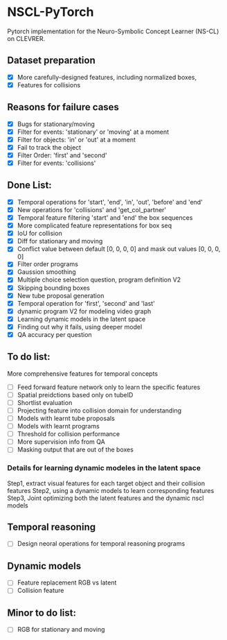 # NSCL-PyTorch
Pytorch implementation for the Neuro-Symbolic Concept Learner (NS-CL) on CLEVRER.


## Dataset preparation
- [x] More carefully-designed features, including normalized boxes,
- [x] Features for collisions

## Reasons for failure cases
- [x] Bugs for stationary/moving
- [x] Filter for events: 'stationary' or 'moving' at a moment
- [x] Filter for objects: 'in' or 'out' at a moment
- [x] Fail to track the object
- [x] Filter Order: 'first' and 'second' 
- [x] Filter for events: 'collisions'

## Done List:
- [x] Temporal operations for 'start', 'end', 'in', 'out', 'before' and 'end'
- [x] New operations for 'collisions' and  'get_col_partner' 
- [x] Temporal feature filtering 'start' and 'end' the box sequences
- [x] More complicated feature representations for box seq
- [x] IoU for collision
- [x] Diff for stationary and moving
- [x] Conflict value between default [0, 0, 0, 0] and mask out values [0, 0, 0, 0]
- [x] Filter order programs
- [x] Gaussion smoothing
- [x] Multiple choice selection question, program definition V2
- [x] Skipping bounding boxes
- [x] New tube proposal generation
- [x] Temporal operation for 'first', 'second' and 'last'
- [x] dynamic program V2 for modeling video graph
- [x] Learning dynamic models in the latent space
- [x] Finding out why it fails, using deeper model
- [x] QA accuracy per question

## To do list:
More comprehensive features for temporal concepts
- [ ] Feed forward feature network only to learn the specific features  
- [ ] Spatial preidctions based only on tubeID
- [ ] Shortlist evaluation
- [ ] Projecting feature into collision domain for understanding
- [ ] Models with learnt tube proposals
- [ ] Models with learnt programs
- [ ] Threshold for collision performance
- [ ] More supervision info from QA
- [ ] Masking output that are out of the boxes

### Details for learning dynamic modeles in the latent space
Step1, extract visual features for each target object and their collision features
Step2, using a dynamic models to learn corresponding features
Step3, Joint optimizing both the latent features and the dynamic nscl models

## Temporal reasoning
- [ ] Design neoral operations for temporal reasoning programs

## Dynamic models
- [ ] Feature replacement RGB vs latent
- [ ] Collision feature

## Minor to do list:
- [ ] RGB for stationary and moving
